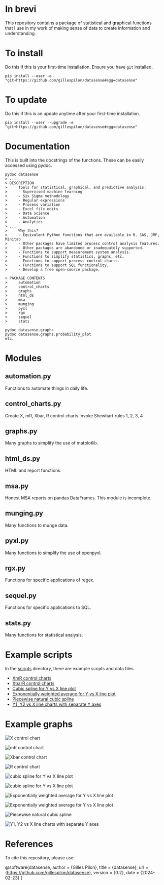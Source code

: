 # In brevi

This repository contains a package of statistical and graphical functions
that I use in my work of making sense of data to create information
and understanding.

# To install #

Do this if this is your first-time installation. Ensure you have `git` installed.

```
pip install --user -e "git+https://github.com/gillespilon/datasense#egg=datasense"
```

# To update #

Do this if this is an update anytime after your first-time installation.

```
pip install --user --upgrade -e "git+https://github.com/gillespilon/datasense#egg=datasense"
```
# Documentation

This is built into the docstrings of the functions. These can be easily accessed using pydoc.

    pydoc datasense
    > ...
    > DESCRIPTION
    >     Tools for statistical, graphical, and predictive analysis:
    >     - Supervised machine learning
    >     - Six Sigma methodology
    >     - Regular expressions
    >     - Process variation
    >     - Excel file edits
    >     - Data Science
    >     - Automation
    >     - Analytics
    > ...
    >     Why this?
    >     - Equivalent Python functions that are available in R, SAS, JMP, Minitab
    >     - Other packages have limited process control analysis features.
    >     - Other packages are abandoned or inadequately supported.
    >     - Functions to support measurement system analysis.
    >     - Functions to simplify statistics, graphs, etc.
    >     - Functions to support process control charts.
    >     - Functions to support SQL functionality.
    >     - Develop a free open-source package.

    > PACKAGE CONTENTS
    >     automation
    >     control_charts
    >     graphs
    >     html_ds
    >     msa
    >     munging
    >     pyxl
    >     rgx
    >     sequel
    >     stats

    pydoc datasense.graphs
    pydoc datasense.graphs.probability_plot
    etc.

# Modules

## automation.py

Functions to automate things in daily life.

## control_charts.py

Create X, mR, Xbar, R control charts
Invoke Shewhart rules 1, 2, 3, 4

## graphs.py

Many graphs to simplify the use of matplotlib.

## html_ds.py

HTML and report functions.


## msa.py

Honest MSA reports on pandas DataFrames. This module is incomplete.

## munging.py

Many functions to munge data.

## pyxl.py

Many functions to simplify the use of openpyxl.

## rgx.py

Functions for specific applications of regex.

## sequel.py

Functions for specific applications to SQL.

## stats.py

Many functions for statistical analysis.

# Example scripts

In the [scripts](scripts/) directory, there are example scripts and data files.

- [XmR control charts](datasense/tree/master/scripts/x_mr_control_charts.py)
- [XbarR control charts](xbar_r_control_charts.py)
- [Cubic spline for Y vs X line plot](cubic_spline.py)
- [Exponentially weighted average for Y vs X line plot](exponentially_weighted_average_example.py)
- [Piecewise natural cubic spline](scripts/piecewise_natural_cubic_spline.py)
- [Y1, Y2 vs X line charts with separate Y axes](plot_lineleft_lineright_x_y1_y2.py)

# Example graphs

![X control chart](scripts/x_mr_example_x.svg)

![mR control chart](scripts/x_mr_example_mr.svg)

![Xbar control chart](scripts/xbar_r_example_xbar.svg)

![R control chart](scripts/xbar_r_example_r.svg)

![cubic spline for Y vs X line plot](scripts/cubic_spline_datetime_float.svg)

![cubic spline for Y vs X line plot](scripts/cubic_spline_integer_float.svg)

![Exponentially weighted average for Y vs X line plot](scripts/exponentially_weighted_average_datetime_float.svg)

![Exponentially weighted average for Y vs X line plot](scripts/exponentially_weighted_average_integer_float.svg)

![Piecewise natural cubic spline](scripts/spline_piecewise_natural_cubic_spline_TARGET_FEATURE_30.svg)

![Y1, Y2 vs X line charts with separate Y axes](scripts/plot_lineleft_lineright_x_y1_y2.svg)

# References

To cite this repository, please use:

@software{datasense,
  author      = {Gilles Pilon},
  title       = {datasense},
  url         = {https://github.com/gillespilon/datasense},
  version     = {0.2},
  date        = {2024-02-23}
}
